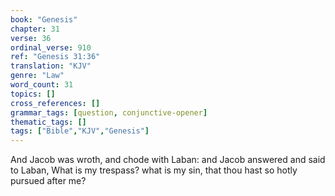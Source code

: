 ```yaml
---
book: "Genesis"
chapter: 31
verse: 36
ordinal_verse: 910
ref: "Genesis 31:36"
translation: "KJV"
genre: "Law"
word_count: 31
topics: []
cross_references: []
grammar_tags: [question, conjunctive-opener]
thematic_tags: []
tags: ["Bible","KJV","Genesis"]
---
```

And Jacob was wroth, and chode with Laban: and Jacob answered and said to Laban, What is my trespass? what is my sin, that thou hast so hotly pursued after me?
